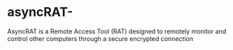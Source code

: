 # asyncRAT-
AsyncRAT is a Remote Access Tool (RAT) designed to remotely monitor and control other computers through a secure encrypted connection
